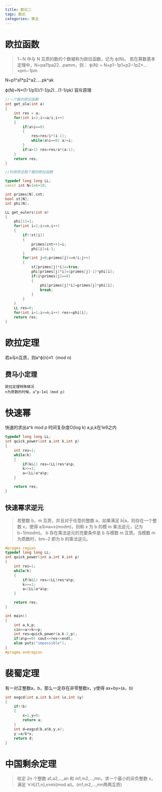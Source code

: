 ```yaml
---
title: 数论二
tags: 数论
categories: 算法
---
```


# 欧拉函数

> 1∼N 中与 N 互质的数的个数被称为欧拉函数，记为 ϕ(N)。
若在算数基本定理中，N=pa11pa22…pamm，则：
ϕ(N) = N×p1−1p1×p2−1p2×…×pm−1pm

N=p1^a1*p2^a2.....pk^ak

ϕ(N)=N*(1-1/p1))*(1-1/p2)...*(1-1/pk) 容斥原理 

```C++
//一个数的欧拉函数 
int get_ola(int a)
{
    int res = a;
    for(int i=2;i<=a/i;i++)
    {
        if(a%i==0)
        {
            res=res/i*(i-1);
            while(a%i==0) a/=i;
        }
        if(a>1) res=res/a*(a-1);
    }
    return res;
}

```

```C++
//利用筛法每个数的欧拉函数

typedef long long LL;
const int N=1e6+10;

int primes[N],cnt;
bool st[N];
int phi[N];

LL get_eulers(int n)
{
    phi[1]=1;
    for(int i=2;i<=n;i++)
    {
        if(!st[i]) 
        { 
            primes[cnt++]=i;
            phi[i]=i-1;
        }
        for(int j=0;primes[j]<=n/i;j++)
        {
            st[primes[j]*i]==true;
            phi[primes[j]*i]=(primes[j]-1)*phi[i];
            if(i%primes[j]==0) 
            {
                phi[primes[j]*i]=primes[j]*phi[i];
                break;
            }
        }
    }
    LL res=0;
    for(int i=1;i<=n;i++) res+=phi[i];
    return res;
}
```

# 欧拉定理

若a与n互质，则a^ϕ(n)≡1（mod n)

## 费马小定理

    欧拉定理特殊情况
    n为质数的时候，a^p-1≡1（mod p)


# 快速幂

快速的求出a^k mod p 时间复杂度O(log k) a,p,k在1e9之内

```C++
typedef long long LL;
int quick_power(int a,int k,int p)
{
    int res=1;
    while(k)
    {
        if(k&1) res=(LL)res*a%p;
        k>>=1;
        a=(LL)a*a%p;
    }

    return res;
}
```
## 快速幂求逆元

>若整数 b，m 互质，并且对于任意的整数 a，如果满足 b|a，则存在一个整数 x，使得 a/b≡a×x(modm)，则称 x 为 b 的模 m 乘法逆元，记为 b−1(modm)。
b 存在乘法逆元的充要条件是 b 与模数 m 互质。当模数 m 为质数时，bm−2 即为 b 的乘法逆元。

```C++
#pragma region
typedef long long LL;
int quick_power(int a,int k,int p)
{
    int res=1;
    while(k)
    {
        if(k&1) res=(LL)res*a%p;
        k>>=1;
        a=(LL)a*a%p;
    }

    return res;
}

int main()
{
    int a,k,p;
    cin>>a>>k>>p;
    int res=quick_power(a,k-2,p);
    if(a%p==0) cout<<res<<endl;
    else puts("impossible");
}
#pragma endregion 
```

# 裴蜀定理

有一对正整数a，b，那么一定存在非零整数x，y使得 ax+by=(a，b)

```C++
int exgcd(int a,int b,int &x,int &y)
{
    if(!b)
    {
        x=1,y=0;
        return a;
    }
    int d=exgcd(b,a%b,y,x);
    y-=a/b*x;
    return d;
}
```

# 中国剩余定理


>给定 2n 个整数 a1,a2,…,an 和 m1,m2,…,mn，求一个最小的非负整数 x，满足 ∀i∈[1,n],x≡mi(mod ai)。(m1,m2,…,mn两两互质)



